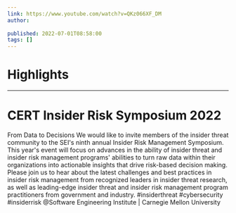 ```yaml
---
link: https://www.youtube.com/watch?v=QKz066XF_DM
author: 
   
published: 2022-07-01T08:58:00
tags: []
---
```

# Highlights


---
# CERT Insider Risk Symposium 2022
From Data to Decisions We would like to invite members of the insider threat community to the SEI's ninth annual Insider Risk Management Symposium. This year's event will focus on advances in the ability of insider threat and insider risk management programs' abilities to turn raw data within their organizations into actionable insights that drive risk-based decision making. Please join us to hear about the latest challenges and best practices in insider risk management from recognized leaders in insider threat research, as well as leading-edge insider threat and insider risk management program practitioners from government and industry. #insiderthreat #cybersecurity #insiderrisk @Software Engineering Institute | Carnegie Mellon University